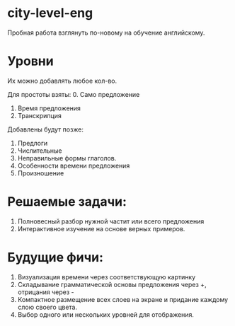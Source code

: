 # city-level-eng
Пробная работа взглянуть по-новому на обучение английскому. 


# Уровни
Их можно добавлять любое кол-во.

Для простоты взяты:
0. Само предложение
1. Время предложения
2. Транскрипция

Добавлены будут позже:
1. Предлоги
2. Числительные
3. Неправильные формы глаголов.
4. Особенности времени предложения
5. Произношение

# Решаемые задачи:
1. Полновесный разбор нужной частит или всего предложения
2. Интерактивное изучение на основе верных примеров.

# Будущие фичи:
1. Визуализация времени через соответствующую картинку
2. Складывание грамматической основы предложения через +, отрицания через -
3. Компактное размещение всех слоев на экране и придание каждому слою своего цвета.
4. Выбор одного или нескольких уровней для отображения.
